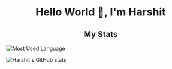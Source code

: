 <h1 align="center">Hello World 👋, I'm Harshit</h1>

<h2 align="center">My Stats</h2>

![Most Used Language](https://github-readme-stats.vercel.app/api/top-langs?username=harshitpatilx&show_icons=true&locale=en) 

![Harshit's GitHub stats](https://github-readme-stats.vercel.app/api?username=harshitpatilx&show_icons=true)
